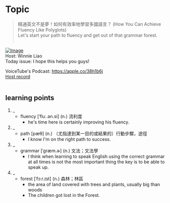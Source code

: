 # Topic

> 精通英文不是夢！如何有效率地學習多國語言？ (How You Can Achieve Fluency Like Polyglots) <br>
> Let's start your path to fluency and get out of that grammar forest. <br>
>  <br>

[![Image](https://cdn.voicetube.com/assets/thumbnails/F8xj_zO3hu0.jpg)](https://www.youtube.com/embed/F8xj_zO3hu0?rel=0&showinfo=0&cc_load_policy=0&controls=1&autoplay=1&iv_load_policy=3&playsinline=1&wmode=transparent&start=32&end=38&enablejsapi=1&origin=https://tw.voicetube.com&widgetid=1)<br>
Host: Winnie Liao
<br>Today issue: I hope this helps you guys!

VoiceTube's Podcast: https://apple.co/38h1b6j
<br>
[Host record](https://cdn.voicetube.com/tmp/everyday_records/callmeboss901/4368.mp3)
<br><br>
## learning points
1. _
	* fluency  [ˈfluː.ən.si] (n.) 流利度
		- he's time here is certainly improving his fluency.
2. _
	* path [pæθ] (n.) （尤指達到某一目的或結果的）行動步驟，途徑
		- I know I'm on the right path to success.
3. _
	* grammar  [ˈɡræm.ɚ] (n.) 文法；文法學
		- I think when learning to speak English using the correct grammar at all times is not the most important thing the key is to be able to speak up.
4. _
	* forest [ˈfɔːr.ɪst] (n.) 森林；林區
		- the area of land covered with trees and plants, usually big than woods
		- The children got lost in the Forest.
